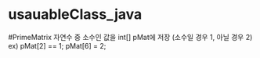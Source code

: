 # usauableClass_java

#PrimeMatrix
자연수 중 소수인 값을 int[] pMat에 저장 (소수일 경우 1, 아닐 경우 2)
ex) pMat[2] == 1; pMat[6] = 2;
